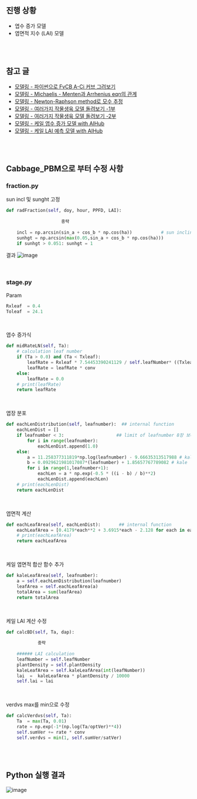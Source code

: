 ## 진행 상황

* 엽수 증가 모델 
* 엽면적 지수 (LAI) 모델 

<br>

<br>

## 참고 글

* [모델링 - 파이썬으로 FvCB A-Ci 커브 그려보기](https://ethanseok.github.io/2023-01-26/FvCB-post)
* [모델링 - Michaelis - Menten과 Arrhenius eqn의 관계](https://ethanseok.github.io/2023-02-20/mm-post)
* [모델링 - Newton-Raphson method로 모수 추정](https://ethanseok.github.io/2023-02-28/newton-post)
* [모델링 - 여러가지 작물생육 모델 돌려보기 -1부](https://ethanseok.github.io/2023-03-01/crop_model1-post)
* [모델링 - 여러가지 작물생육 모델 돌려보기 -2부](https://ethanseok.github.io/2023-03-02/crop_model2-post)
* [모델링 - 케일 엽수 증가 모델 with AIHub](https://ethanseok.github.io/2023-03-08/leaf_number-post)
* [모델링 - 케일 LAI 예측 모델 with AIHub](https://ethanseok.github.io/2023-03-15/lai_kale-post)

<br>

<br>

## Cabbage_PBM으로 부터 수정 사항

### fraction.py
sun incl 및 sunght 고정
```python
def radFraction(self, doy, hour, PPFD, LAI):
  
                     중략 
                     
    incl = np.arcsin(sin_a + cos_b * np.cos(ha))           # sun inclination   rad
    sunhgt = np.arcsin(max(0.05,sin_a + cos_b * np.cos(ha)))                    # solar height   rad
    if sunhgt > 0.051: sunhgt = 1

```
결과
![image](https://user-images.githubusercontent.com/93086581/224602314-55be6012-3421-4cf7-916a-8a9e4b9d1e8e.png)

<br>

### stage.py

Param
```python
Rxleaf  = 0.4 
Toleaf  = 24.1
```

<br>

엽수 증가식
```python
def midRateLN(self, Ta):
    # calculation leaf number
    if (Ta > 0.0) and (Ta < Txleaf): 
        leafRate = Rxleaf * 7.54453390241129 / self.leafNumber* ((Txleaf-Ta)/(Txleaf-Toleaf))*(Ta/Toleaf)**(Toleaf/(Txleaf-Toleaf)) # Kale
        leafRate = leafRate * conv
    else:
        leafRate = 0.0
    # print(leafRate)
    return leafRate
```

<br>

엽장 분포
```python
def eachLenDistribution(self, leafnumber):  ## internal function
    eachLenDist = []
    if leafnumber < 3:                    ## limit of leafnumber 8장 보다 작을 경우 오류 방지
        for i in range(leafnumber):
            eachLenDist.append(1.0)
    else:
        a = 11.258377311819*np.log(leafnumber) - 9.66635313517988 # kale
        b = 0.0929621981017087*(leafnumber) + 1.85657767789082 # kale
        for i in range(1,leafnumber+1):
            eachLen = a * np.exp(-0.5 * ((i - b) / b)**2)
            eachLenDist.append(eachLen)
    # print(eachLenDist)
    return eachLenDist
```

<br>

엽면적 계산
```python
def eachLeafArea(self, eachLenDist):       ## internal function
    eachLeafArea = [0.4179*each**2 + 3.6915*each - 2.128 for each in eachLenDist] # kale
    # print(eachLeafArea)
    return eachLeafArea
```
<br>

케일 엽면적 합산 함수 추가
```python
def kaleLeafArea(self, leafnumber):
    a = self.eachLenDistribution(leafnumber)
    leafArea = self.eachLeafArea(a)
    totalArea = sum(leafArea)
    return totalArea
```

<br>

케일 LAI 계산 수정
```python
def calcBD(self, Ta, dap):
    
            중략       
    
    ###### LAI calculation
    leafNumber = self.leafNumber
    plantDensity = self.plantDensity
    kaleLeafArea = self.kaleLeafArea(int(leafNumber))
    lai  =  kaleLeafArea * plantDensity / 10000
    self.lai = lai
```

<br>

verdvs max를 min으로 수정
```python
def calcVerdvs(self, Ta):
    Ta  = max(Ta, 0.01)
    rate = np.exp(-1*(np.log(Ta/optVer)**4))
    self.sumVer += rate * conv
    self.verdvs = min(1, self.sumVer/satVer)
```

<br>

<br>

## Python 실행 결과

![image](https://user-images.githubusercontent.com/93086581/225551605-c25da5dc-6095-4b45-a28a-38328b2a8abd.png)

